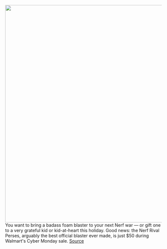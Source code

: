 <img src='https://cdn.vox-cdn.com/thumbor/jCUCbqrSo2CDqc9rofCohX8r86E=/0x0:1789x1193/1200x800/filters:focal(752x454:1038x740)/cdn.vox-cdn.com/uploads/chorus_image/image/70206233/nerf_rival_perses.0.jpg' width='700px' /><br/>
You want to bring a badass foam blaster to your next Nerf war — or gift one to a very grateful kid or kid-at-heart this holiday. Good news: the Nerf Rival Perses, arguably the best official blaster ever made, is just $50 during Walmart's Cyber Monday sale.
<a href='https://www.theverge.com/good-deals/2021/11/29/22663746/cyber-monday-nerf-best-rival-perses-sale-price'> Source <a/>